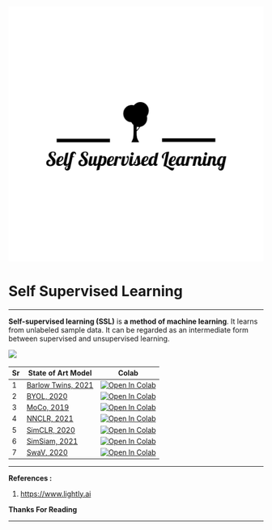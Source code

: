![](https://github.com/ashishpatel26/Self-Supervised-Learning/blob/main/Self%20Supervised%20Learning/Self%20Supervised%20Learning-logos_black.png?raw=true)

# Self Supervised Learning

---

**Self-supervised learning (SSL)** is **a method of machine learning**. It learns from unlabeled sample data. It can be regarded as an intermediate form between supervised and unsupervised learning.

![](https://chihhuiho.github.io/vispe_web/fig/teaser.gif)

| Sr   | State of Art Model                                     | Colab                                                        |
| ---- | ------------------------------------------------------ | ------------------------------------------------------------ |
| 1    | [Barlow Twins, 2021](https://arxiv.org/abs/2103.03230) | [![Open In Colab](https://camo.githubusercontent.com/84f0493939e0c4de4e6dbe113251b4bfb5353e57134ffd9fcab6b8714514d4d1/68747470733a2f2f636f6c61622e72657365617263682e676f6f676c652e636f6d2f6173736574732f636f6c61622d62616467652e737667)](https://colab.research.google.com/github/ashishpatel26/Self-Supervised-Learning/blob/main/Pytorch/Barlowtwins.ipynb) |
| 2    | [BYOL, 2020](https://arxiv.org/abs/2006.07733)         | [![Open In Colab](https://camo.githubusercontent.com/84f0493939e0c4de4e6dbe113251b4bfb5353e57134ffd9fcab6b8714514d4d1/68747470733a2f2f636f6c61622e72657365617263682e676f6f676c652e636f6d2f6173736574732f636f6c61622d62616467652e737667)](https://colab.research.google.com/github/ashishpatel26/Self-Supervised-Learning/blob/main/Pytorch/Byol.ipynb) |
| 3    | [MoCo, 2019](https://arxiv.org/abs/1911.05722)         | [![Open In Colab](https://camo.githubusercontent.com/84f0493939e0c4de4e6dbe113251b4bfb5353e57134ffd9fcab6b8714514d4d1/68747470733a2f2f636f6c61622e72657365617263682e676f6f676c652e636f6d2f6173736574732f636f6c61622d62616467652e737667)](https://colab.research.google.com/github/ashishpatel26/Self-Supervised-Learning/blob/main/Pytorch/MoCo.ipynb) |
| 4    | [NNCLR, 2021](https://arxiv.org/abs/2104.14548)        | [![Open In Colab](https://camo.githubusercontent.com/84f0493939e0c4de4e6dbe113251b4bfb5353e57134ffd9fcab6b8714514d4d1/68747470733a2f2f636f6c61622e72657365617263682e676f6f676c652e636f6d2f6173736574732f636f6c61622d62616467652e737667)](https://colab.research.google.com/github/ashishpatel26/Self-Supervised-Learning/blob/main/Pytorch/NNCLR.ipynb) |
| 5    | [SimCLR, 2020](https://arxiv.org/abs/2002.05709)       | [![Open In Colab](https://camo.githubusercontent.com/84f0493939e0c4de4e6dbe113251b4bfb5353e57134ffd9fcab6b8714514d4d1/68747470733a2f2f636f6c61622e72657365617263682e676f6f676c652e636f6d2f6173736574732f636f6c61622d62616467652e737667)](https://colab.research.google.com/github/ashishpatel26/Self-Supervised-Learning/blob/main/Pytorch/SimpleCLR.ipynb) |
| 6    | [SimSiam, 2021](https://arxiv.org/abs/2011.10566)      | [![Open In Colab](https://camo.githubusercontent.com/84f0493939e0c4de4e6dbe113251b4bfb5353e57134ffd9fcab6b8714514d4d1/68747470733a2f2f636f6c61622e72657365617263682e676f6f676c652e636f6d2f6173736574732f636f6c61622d62616467652e737667)]() |
| 7    | [SwaV, 2020](https://arxiv.org/abs/2006.09882)         | [![Open In Colab](https://camo.githubusercontent.com/84f0493939e0c4de4e6dbe113251b4bfb5353e57134ffd9fcab6b8714514d4d1/68747470733a2f2f636f6c61622e72657365617263682e676f6f676c652e636f6d2f6173736574732f636f6c61622d62616467652e737667)]() |

---

**References :**

1. https://www.lightly.ai

**Thanks For Reading**

---
